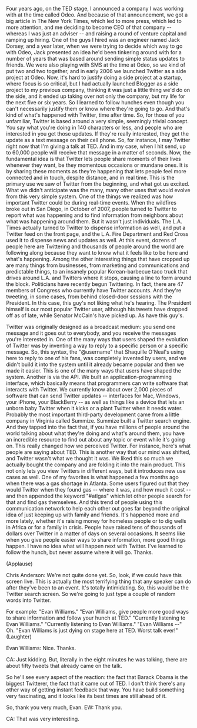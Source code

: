 
Four years ago, on the TED stage,
I announced a company I was working with at the time
called Odeo.
And because of that announcement,
we got a big article in The New York Times,
which led to more press, which led to more attention,
and me deciding to become CEO of that company --
whereas I was just an adviser --
and raising a round of venture capital
and ramping up hiring.
One of the guys I hired was an engineer named Jack Dorsey,
and a year later, when we were trying to decide which way to go with Odeo,
Jack presented an idea he&#39;d been tinkering around with for a number of years
that was based around sending simple status updates to friends.
We were also playing with SMS at the time at Odeo,
so we kind of put two and two together,
and in early 2006 we launched Twitter as a side project at Odeo.
Now, it&#39;s hard to justify doing a side project
at a startup, where focus is so critical,
but I had actually launched Blogger as a side project
to my previous company,
thinking it was just a little thing we&#39;d do on the side,
and it ended up taking over not only the company,
but my life for the next five or six years.
So I learned to follow hunches
even though you can&#39;t necessarily justify them
or know where they&#39;re going to go.
And that&#39;s kind of what&#39;s happened with Twitter, time after time.
So, for those of you unfamiliar,
Twitter is based around a very simple, seemingly trivial concept.
You say what you&#39;re doing in 140 characters or less,
and people who are interested in you get those updates.
If they&#39;re really interested,
they get the update as a text message on their cell phone.
So, for instance, I may Twitter right now
that I&#39;m giving a talk at TED.
And in my case, when I hit send,
up to 60,000 people will receive that message in a matter of seconds.
Now, the fundamental idea is that Twitter
lets people share moments of their lives
whenever they want,
be they momentous occasions
or mundane ones.
It is by sharing these moments as they&#39;re happening
that lets people feel more connected and in touch,
despite distance, and in real time.
This is the primary use we saw of Twitter from the beginning,
and what got us excited.
What we didn&#39;t anticipate was the many, many other uses
that would evolve from this very simple system.
One of the things we realized
was how important Twitter could be during real-time events.
When the wildfires broke out in San Diego,
in October of 2007,
people turned to Twitter to report what was happening
and to find information from neighbors
about what was happening around them.
But it wasn&#39;t just individuals.
The L.A. Times actually turned to Twitter to dispense information as well,
and put a Twitter feed on the front page,
and the L.A. Fire Department and Red Cross
used it to dispense news and updates as well.
At this event, dozens of people here are Twittering
and thousands of people around the world are following along
because they want to know what it feels like to be here
and what&#39;s happening.
Among the other interesting things that have cropped up
are many things from businesses,
from marketing and communications and predictable things,
to an insanely popular Korean-barbecue taco truck
that drives around L.A. and Twitters where it stops,
causing a line to form around the block.
Politicians have recently begun Twittering.
In fact, there are 47 members of Congress
who currently have Twitter accounts.
And they&#39;re tweeting, in some cases,
from behind closed-door sessions with the President.
In this case, this guy&#39;s not liking what he&#39;s hearing.
The President himself is our most popular Twitter user,
although his tweets have dropped off as of late,
while Senator McCain&#39;s have picked up.
As have this guy&#39;s.

Twitter was originally designed as a broadcast medium:
you send one message and it goes out to everybody,
and you receive the messages you&#39;re interested in.
One of the many ways that users shaped the evolution of Twitter
was by inventing a way to reply to a specific person
or a specific message.
So, this syntax, the &quot;@username&quot; that Shaquille O&#39;Neal&#39;s using here
to reply to one of his fans,
was completely invented by users,
and we didn&#39;t build it into the system until it already became popular
and then we made it easier.
This is one of the many ways that users have shaped the system.
Another is via the API.
We built an application-programming interface,
which basically means that programmers can write software that interacts with Twitter.
We currently know about over 2,000 pieces of software
that can send Twitter updates --
interfaces for Mac, Windows, your iPhone, your BlackBerry --
as well as things like
a device that lets an unborn baby Twitter when it kicks
or a plant Twitter when it needs water.
Probably the most important third-party development
came from a little company in Virginia called Summize.
Summize built a Twitter search engine.
And they tapped into the fact
that, if you have millions of people around the world
talking about what they&#39;re doing and what&#39;s around them,
you have an incredible resource to find out about any topic or event
while it&#39;s going on.
This really changed how we perceived Twitter.
For instance, here&#39;s what people are saying about TED.
This is another way that our mind was shifted,
and Twitter wasn&#39;t what we thought it was.
We liked this so much we actually bought the company
and are folding it into the main product.
This not only lets you view Twitters in different ways,
but it introduces new use cases as well.
One of my favorites is what happened a few months ago
when there was a gas shortage in Atlanta.
Some users figured out
that they would Twitter when they found gas --
where it was, and how much it cost --
and then appended the keyword &quot;#atlgas&quot;
which let other people search for that and find gas themselves.
And this trend of people using this communication network
to help each other out
goes far beyond the original idea of just keeping up with family and friends.
It&#39;s happened more and more lately,
whether it&#39;s raising money for homeless people
or to dig wells in Africa
or for a family in crisis.
People have raised tens of thousands of dollars over Twitter
in a matter of days on several occasions.
It seems like when you give people easier ways to share information,
more good things happen.
I have no idea what will happen next with Twitter.
I&#39;ve learned to follow the hunch,
but never assume where it will go.
Thanks.

(Applause)


Chris Anderson: We&#39;re not quite done yet.
So, look, if we could have this screen live.
This is actually the most terrifying thing that any speaker can do
after they&#39;ve been to an event.
It&#39;s totally intimidating.
So, this would be the Twitter search screen.
So we&#39;re going to just type a couple of random words into Twitter.

For example: &quot;Evan Williams.&quot;
&quot;Evan Williams, give people more good ways to share information and follow your hunch at TED.&quot;
&quot;Currently listening to Evan Williams.&quot; &quot;Currently listening to Evan Williams.&quot; &quot;Evan Williams --&quot;
Oh.
&quot;Evan Williams is just dying on stage here at TED.
Worst talk ever!&quot; 
(Laughter)


Evan Williams: Nice. Thanks.

CA: Just kidding.
But, literally in the eight minutes he was talking,
there are about fifty tweets that already came on the talk.

So he&#39;ll see every aspect of the reaction:
the fact that Barack Obama is the biggest Twitterer,
the fact that it came out of TED.
I don&#39;t think there&#39;s any other way of getting instant feedback that way.
You have build something very fascinating,
and it looks like its best times are still ahead of it.

So, thank you very much, Evan. EW: Thank you.

CA: That was very interesting.
